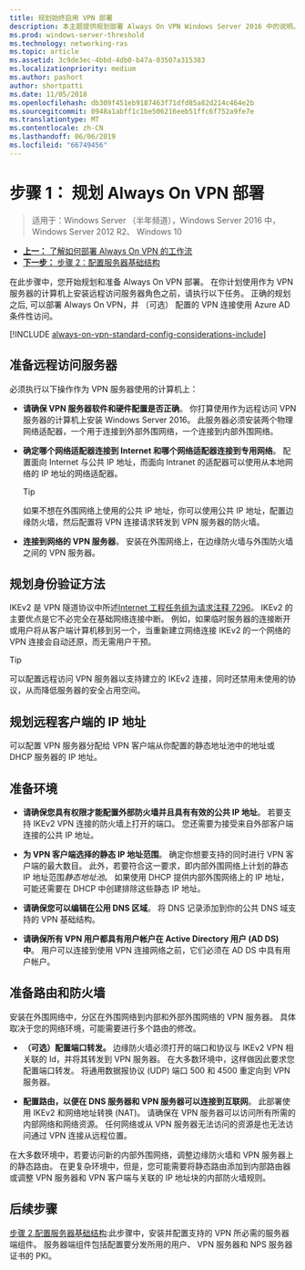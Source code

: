 ```yaml
---
title: 规划始终启用 VPN 部署
description: 本主题提供规划部署 Always On VPN Windows Server 2016 中的说明。
ms.prod: windows-server-threshold
ms.technology: networking-ras
ms.topic: article
ms.assetid: 3c9de3ec-4bbd-4db0-b47a-03507a315383
ms.localizationpriority: medium
ms.author: pashort
author: shortpatti
ms.date: 11/05/2018
ms.openlocfilehash: db309f451eb9187463f71dfd85a82d214c464e2b
ms.sourcegitcommit: 0948a1abff1c1be506216eeb51ffc6f752a9fe7e
ms.translationtype: MT
ms.contentlocale: zh-CN
ms.lasthandoff: 06/06/2019
ms.locfileid: "66749456"
---
```

# <a name="step-1-plan-the-always-on-vpn-deployment"></a>步骤 1： 规划 Always On VPN 部署

>适用于：Windows Server （半年频道），Windows Server 2016 中，Windows Server 2012 R2、 Windows 10

- [**上一：** 了解如何部署 Always On VPN 的工作流](always-on-vpn-deploy-deployment.md)
- [**下一步：** 步骤 2：配置服务器基础结构](vpn-deploy-server-infrastructure.md)

在此步骤中，您开始规划和准备 Always On VPN 部署。 在你计划使用作为 VPN 服务器的计算机上安装远程访问服务器角色之前，请执行以下任务。 正确的规划之后, 可以部署 Always On VPN，并 （可选） 配置的 VPN 连接使用 Azure AD 条件性访问。

[!INCLUDE [always-on-vpn-standard-config-considerations-include](../../../includes/always-on-vpn-standard-config-considerations-include.md)]

## <a name="prepare-the-remote-access-server"></a>准备远程访问服务器

必须执行以下操作作为 VPN 服务器使用的计算机上：

- **请确保 VPN 服务器软件和硬件配置是否正确**。 你打算使用作为远程访问 VPN 服务器的计算机上安装 Windows Server 2016。 此服务器必须安装两个物理网络适配器，一个用于连接到外部外围网络，一个连接到内部外围网络。

- **确定哪个网络适配器连接到 Internet 和哪个网络适配器连接到专用网络**。 配置面向 Internet 与公共 IP 地址，而面向 Intranet 的适配器可以使用从本地网络的 IP 地址的网络适配器。

    >[!TIP]
    >如果不想在外围网络上使用的公共 IP 地址，你可以使用公共 IP 地址，配置边缘防火墙，然后配置将 VPN 连接请求转发到 VPN 服务器的防火墙。

- **连接到网络的 VPN 服务器**。 安装在外围网络上，在边缘防火墙与外围防火墙之间的 VPN 服务器。

## <a name="plan-authentication-methods"></a>规划身份验证方法

IKEv2 是 VPN 隧道协议中所述[Internet 工程任务组为请求注释 7296](https://datatracker.ietf.org/doc/rfc7296/)。 IKEv2 的主要优点是它不必完全在基础网络连接中断。 例如，如果临时服务器的连接断开或用户将从客户端计算机移到另一个，当重新建立网络连接 IKEv2 的一个网络的 VPN 连接会自动还原，而无需用户干预。

>[!TIP]
>可以配置远程访问 VPN 服务器以支持建立的 IKEv2 连接，同时还禁用未使用的协议，从而降低服务器的安全占用空间。 

## <a name="plan-ip-addresses-for-remote-clients"></a>规划远程客户端的 IP 地址

可以配置 VPN 服务器分配给 VPN 客户端从你配置的静态地址池中的地址或 DHCP 服务器的 IP 地址。 

## <a name="prepare-the-environment"></a>准备环境

- **请确保您具有权限才能配置外部防火墙并且具有有效的公共 IP 地址**。 若要支持 IKEv2 VPN 连接的防火墙上打开的端口。 您还需要为接受来自外部客户端连接的公共 IP 地址。

- **为 VPN 客户端选择的静态 IP 地址范围**。 确定你想要支持的同时进行 VPN 客户端的最大数目。 此外，若要符合这一要求，即内部外围网络上计划的静态 IP 地址范围*静态地址池*。 如果使用 DHCP 提供内部外围网络上的 IP 地址，可能还需要在 DHCP 中创建排除这些静态 IP 地址。

- **请确保您可以编辑在公用 DNS 区域**。 将 DNS 记录添加到你的公共 DNS 域支持的 VPN 基础结构。 

- **请确保所有 VPN 用户都具有用户帐户在 Active Directory 用户 (AD DS) 中**。 用户可以连接到使用 VPN 连接网络之前，它们必须在 AD DS 中具有用户帐户。

## <a name="prepare-routing-and-firewall"></a>准备路由和防火墙 

安装在外围网络中，分区在外围网络到内部和外部外围网络的 VPN 服务器。 具体取决于您的网络环境，可能需要进行多个路由的修改。

- **（可选）配置端口转发。** 边缘防火墙必须打开的端口和协议与 IKEv2 VPN 相关联的 Id，并将其转发到 VPN 服务器。 在大多数环境中，这样做因此要求您配置端口转发。 将通用数据报协议 (UDP) 端口 500 和 4500 重定向到 VPN 服务器。

- **配置路由，以便在 DNS 服务器和 VPN 服务器可以连接到互联网**。 此部署使用 IKEv2 和网络地址转换 (NAT)。 请确保在 VPN 服务器可以访问所有所需的内部网络和网络资源。 任何网络或从 VPN 服务器无法访问的资源是也无法访问通过 VPN 连接从远程位置。

在大多数环境中，若要访问新的内部外围网络，调整边缘防火墙和 VPN 服务器上的静态路由。 在更复杂环境中，但是，您可能需要将静态路由添加到内部路由器或调整 VPN 服务器和 VPN 客户端与关联的 IP 地址块的内部防火墙规则。

## <a name="next-steps"></a>后续步骤

[步骤 2.配置服务器基础结构](vpn-deploy-server-infrastructure.md):此步骤中，安装并配置支持的 VPN 所必需的服务器端组件。 服务器端组件包括配置要分发所用的用户、 VPN 服务器和 NPS 服务器证书的 PKI。
